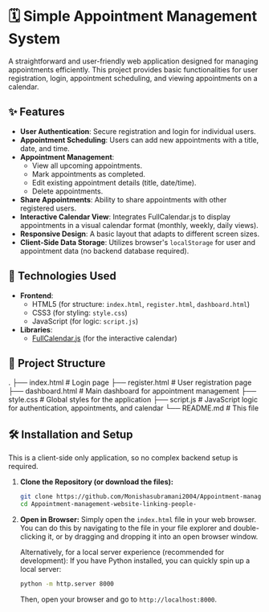 # 🗓️ Simple Appointment Management System

A straightforward and user-friendly web application designed for managing appointments efficiently. This project provides basic functionalities for user registration, login, appointment scheduling, and viewing appointments on a calendar.

## ✨ Features

* **User Authentication**: Secure registration and login for individual users.
* **Appointment Scheduling**: Users can add new appointments with a title, date, and time.
* **Appointment Management**:
    * View all upcoming appointments.
    * Mark appointments as completed.
    * Edit existing appointment details (title, date/time).
    * Delete appointments.
* **Share Appointments**: Ability to share appointments with other registered users.
* **Interactive Calendar View**: Integrates FullCalendar.js to display appointments in a visual calendar format (monthly, weekly, daily views).
* **Responsive Design**: A basic layout that adapts to different screen sizes.
* **Client-Side Data Storage**: Utilizes browser's `localStorage` for user and appointment data (no backend database required).

## 🚀 Technologies Used

* **Frontend**:
    * HTML5 (for structure: `index.html`, `register.html`, `dashboard.html`)
    * CSS3 (for styling: `style.css`)
    * JavaScript (for logic: `script.js`)
* **Libraries**:
    * [FullCalendar.js](https://fullcalendar.io/) (for the interactive calendar)

## 📁 Project Structure
.
├── index.html          # Login page
├── register.html       # User registration page
├── dashboard.html      # Main dashboard for appointment management
├── style.css           # Global styles for the application
├── script.js           # JavaScript logic for authentication, appointments, and calendar
└── README.md           # This file
## 🛠️ Installation and Setup

This is a client-side only application, so no complex backend setup is required.

1.  **Clone the Repository (or download the files):**

    ```bash
    git clone https://github.com/Monishasubramani2004/Appointment-management-website-linking-people-.git
    cd Appointment-management-website-linking-people-
    ```

2.  **Open in Browser:**
    Simply open the `index.html` file in your web browser. You can do this by navigating to the file in your file explorer and double-clicking it, or by dragging and dropping it into an open browser window.

    Alternatively, for a local server experience (recommended for development):
    If you have Python installed, you can quickly spin up a local server:
    ```bash
    python -m http.server 8000
    ```
    Then, open your browser and go to `http://localhost:8000`.

